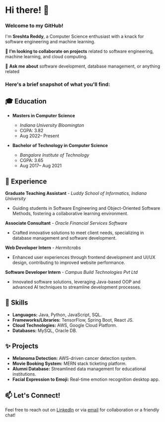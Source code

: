 # Hi there! 👋

### **Welcome to my GitHub!**

I'm **Sreshta Reddy**, a Computer Science enthusiast with a knack for software engineering and machine learning. 

👯 **I’m looking to collaborate on projects** related to software engineering, machine learning, and cloud computing.

💬 **Ask me about** software development, database management, or anything related 

### **Here's a brief snapshot of what you'll find:**
## 🎓 **Education**
- **Masters in Computer Science**
  - *Indiana University Bloomington*
  - CGPA: 3.82
  - Aug 2022– Present

- **Bachelor of Technology in Computer Science**
  - *Bangalore Institute of Technology*
  - CGPA: 3.65
  - Aug 2017– Aug 2021

## 💼 **Experience**
**Graduate Teaching Assistant** - *Luddy School of Informatics, Indiana University*
  - Guiding students in Software Engineering and Object-Oriented Software Methods, fostering a collaborative learning environment.

**Associate Consultant** - *Oracle Financial Services Software*
  - Crafted innovative solutions to meet client needs, specializing in database management and software development.

**Web Developer Intern** - *Hermitcrabs*
  - Enhanced user experiences through frontend development and UI/UX design, contributing to improved website performance.

**Software Developer Intern** - *Campus Build Technologies Pvt Ltd*
  - Innovated software solutions, leveraging Java-based OOP and advanced AI techniques to streamline development processes.

## 🚀 **Skills**
- **Languages:** Java, Python, JavaScript, SQL.
- **Frameworks/Libraries:** TensorFlow, Spring Boot, React JS.
- **Cloud Technologies:** AWS, Google Cloud Platform.
- **Databases:** MySQL, Oracle DB.

## ✨ **Projects**
- **Melanoma Detection:** AWS-driven cancer detection system.
- **Movie Booking System:** MERN stack ticketing platform.
- **Alumni Database:** Streamlined data management for educational institutions.
- **Facial Expression to Emoji:** Real-time emotion recognition desktop app.

## 📫 **Let's Connect!**
Feel free to reach out on [LinkedIn](linkedin.com/in/sreshtareddy) or via [email](mailto:sreshtareddy001@gmail.com) for collaboration or a friendly chat!
